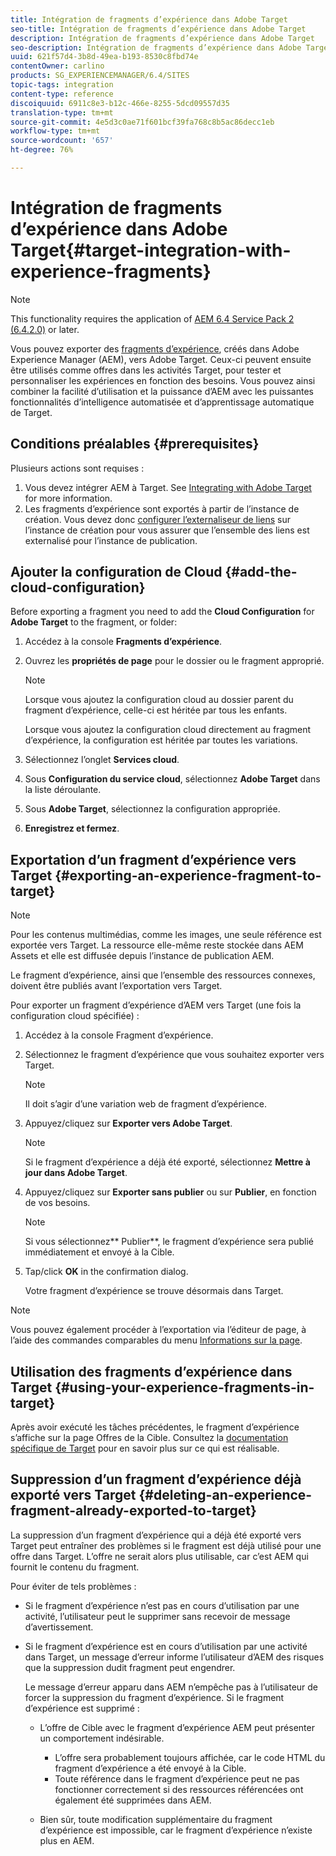 ```yaml
---
title: Intégration de fragments d’expérience dans Adobe Target
seo-title: Intégration de fragments d’expérience dans Adobe Target
description: Intégration de fragments d’expérience dans Adobe Target
seo-description: Intégration de fragments d’expérience dans Adobe Target
uuid: 621f57d4-3b8d-49ea-b193-8530c8fbd74e
contentOwner: carlino
products: SG_EXPERIENCEMANAGER/6.4/SITES
topic-tags: integration
content-type: reference
discoiquuid: 6911c8e3-b12c-466e-8255-5dcd09557d35
translation-type: tm+mt
source-git-commit: 4e5d3c0ae71f601bcf39fa768c8b5ac86decc1eb
workflow-type: tm+mt
source-wordcount: '657'
ht-degree: 76%

---
```



# Intégration de fragments d’expérience dans Adobe Target{#target-integration-with-experience-fragments}

>[!NOTE]
>
>This functionality requires the application of [AEM 6.4 Service Pack 2 (6.4.2.0)](/help/release-notes/sp-release-notes.md) or later.

Vous pouvez exporter des [fragments d’expérience](/help/sites-authoring/experience-fragments.md), créés dans Adobe Experience Manager (AEM), vers Adobe Target. Ceux-ci peuvent ensuite être utilisés comme offres dans les activités Target, pour tester et personnaliser les expériences en fonction des besoins. Vous pouvez ainsi combiner la facilité d’utilisation et la puissance d’AEM avec les puissantes fonctionnalités d’intelligence automatisée et d’apprentissage automatique de Target.

## Conditions préalables {#prerequisites}

Plusieurs actions sont requises :

1. Vous devez intégrer AEM à Target. See [Integrating with Adobe Target](/help/sites-administering/target.md) for more information.
1. Les fragments d’expérience sont exportés à partir de l’instance de création. Vous devez donc [configurer l’externaliseur de liens](/help/sites-developing/externalizer.md) sur l’instance de création pour vous assurer que l’ensemble des liens est externalisé pour l’instance de publication.

## Ajouter la configuration de Cloud {#add-the-cloud-configuration}

Before exporting a fragment you need to add the **Cloud Configuration** for **Adobe Target** to the fragment, or folder:

1. Accédez à la console **Fragments d’expérience**.
1. Ouvrez les **propriétés de page** pour le dossier ou le fragment approprié.

   >[!NOTE]
   >
   >Lorsque vous ajoutez la configuration cloud au dossier parent du fragment d’expérience, celle-ci est héritée par tous les enfants.
   >
   >Lorsque vous ajoutez la configuration cloud directement au fragment d’expérience, la configuration est héritée par toutes les variations.

1. Sélectionnez l’onglet **Services cloud**.

1. Sous **Configuration du service cloud**, sélectionnez **Adobe Target** dans la liste déroulante.
1. Sous **Adobe Target**, sélectionnez la configuration appropriée.

1. **Enregistrez et fermez**.

## Exportation d’un fragment d’expérience vers Target {#exporting-an-experience-fragment-to-target}

>[!NOTE]
>
>Pour les contenus multimédias, comme les images, une seule référence est exportée vers Target. La ressource elle-même reste stockée dans AEM Assets et elle est diffusée depuis l’instance de publication AEM.
>
>Le fragment d’expérience, ainsi que l’ensemble des ressources connexes, doivent être publiés avant l’exportation vers Target.

Pour exporter un fragment d’expérience d’AEM vers Target (une fois la configuration cloud spécifiée) :

1. Accédez à la console Fragment d’expérience.
1. Sélectionnez le fragment d’expérience que vous souhaitez exporter vers Target.

   >[!NOTE]
   >
   >Il doit s’agir d’une variation web de fragment d’expérience.

1. Appuyez/cliquez sur **Exporter vers Adobe Target**.

   >[!NOTE]
   >
   >Si le fragment d’expérience a déjà été exporté, sélectionnez **Mettre à jour dans Adobe Target**.

1. Appuyez/cliquez sur **Exporter sans publier** ou sur **Publier**, en fonction de vos besoins.

   >[!NOTE]
   >
   >Si vous sélectionnez** Publier**, le fragment d’expérience sera publié immédiatement et envoyé à la Cible.

1. Tap/click **OK** in the confirmation dialog.

   Votre fragment d’expérience se trouve désormais dans Target.

>[!NOTE]
>
>Vous pouvez également procéder à l’exportation via l’éditeur de page, à l’aide des commandes comparables du menu [Informations sur la page](/help/sites-authoring/author-environment-tools.md#page-information).

## Utilisation des fragments d’expérience dans Target {#using-your-experience-fragments-in-target}

Après avoir exécuté les tâches précédentes, le fragment d’expérience s’affiche sur la page Offres de la Cible. Consultez la [documentation spécifique de Target](https://experiencecloud.adobe.com/resources/help/en_US/target/target/aem-experience-fragments.html) pour en savoir plus sur ce qui est réalisable.

## Suppression d’un fragment d’expérience déjà exporté vers Target {#deleting-an-experience-fragment-already-exported-to-target}

La suppression d’un fragment d’expérience qui a déjà été exporté vers Target peut entraîner des problèmes si le fragment est déjà utilisé pour une offre dans Target. L’offre ne serait alors plus utilisable, car c’est AEM qui fournit le contenu du fragment.

Pour éviter de tels problèmes :

* Si le fragment d’expérience n’est pas en cours d’utilisation par une activité, l’utilisateur peut le supprimer sans recevoir de message d’avertissement.
* Si le fragment d’expérience est en cours d’utilisation par une activité dans Target, un message d’erreur informe l’utilisateur d’AEM des risques que la suppression dudit fragment peut engendrer.

   Le message d’erreur apparu dans AEM n’empêche pas à l’utilisateur de forcer la suppression du fragment d’expérience. Si le fragment d’expérience est supprimé :

   * L’offre de Cible avec le fragment d’expérience AEM peut présenter un comportement indésirable.

      * L’offre sera probablement toujours affichée, car le code HTML du fragment d’expérience a été envoyé à la Cible.
      * Toute référence dans le fragment d’expérience peut ne pas fonctionner correctement si des ressources référencées ont également été supprimées dans AEM.
   * Bien sûr, toute modification supplémentaire du fragment d’expérience est impossible, car le fragment d’expérience n’existe plus en AEM.


